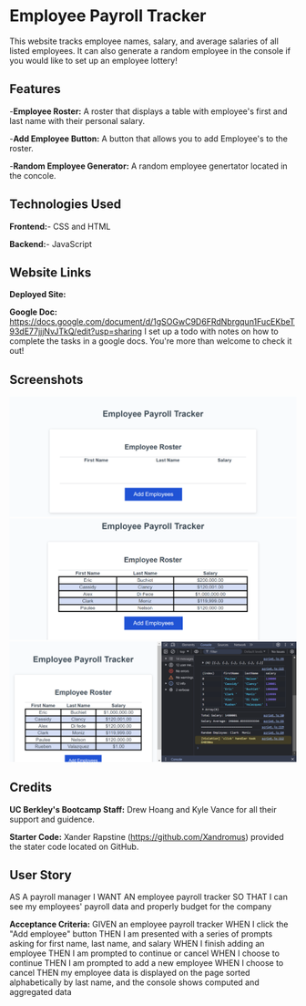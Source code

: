 # Employee Payroll Tracker
This website tracks employee names, salary, and average salaries of all listed employees. It can also generate a random employee in the console if you would like to set up an employee lottery!

## Features
-**Employee Roster:** A roster that displays a table with employee's first and last name with their personal salary.

-**Add Employee Button:** A button that allows you to add Employee's to the roster.

-**Random Employee Generator:** A random employee genertator located in the concole.

## Technologies Used
**Frontend:**- CSS and HTML

**Backend:**- JavaScript

## Website Links

**Deployed Site:**

**Google Doc:** https://docs.google.com/document/d/1gSOGwC9D6FRdNbrgqun1FucEKbeT93dE77jjjNvJTkQ/edit?usp=sharing 
I set up a todo with notes on how to complete the tasks in a google docs. You're more than welcome to check it out!


## Screenshots
![Home Page](./assets/images/HomePage.png)
![Filled Out Page](./assets/images/FilledOutPage.png)
![Console Page](./assets/images/ConsolePage.png)

## Credits

**UC Berkley's Bootcamp Staff:** Drew Hoang and Kyle Vance for all their support and guidence. 

**Starter Code:** Xander Rapstine (https://github.com/Xandromus) provided the stater code located on GitHub.

## User Story 
AS A payroll manager
I WANT AN employee payroll tracker
SO THAT I can see my employees' payroll data and properly budget for the company

**Acceptance Criteria:**
GIVEN an employee payroll tracker
WHEN I click the "Add employee" button
THEN I am presented with a series of prompts asking for first name, last name, and salary
WHEN I finish adding an employee
THEN I am prompted to continue or cancel
WHEN I choose to continue
THEN I am prompted to add a new employee
WHEN I choose to cancel
THEN my employee data is displayed on the page sorted alphabetically by last name, and the console shows computed and aggregated data

